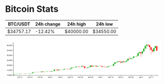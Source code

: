 # Bitcoin Stats

BTC/USDT|24h change|24h high|24h low|
|---|---|---|---|
|$34757.17|-12.42%|$40000.00|$34550.00|

<img src="./chart.svg">
